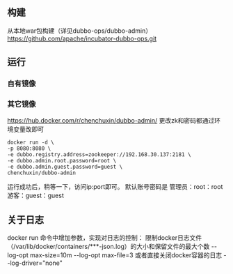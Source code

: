 ## 构建
从本地war包构建（详见dubbo-ops/dubbo-admin）
https://github.com/apache/incubator-dubbo-ops.git


## 运行
### 自有镜像
### 其它镜像
https://hub.docker.com/r/chenchuxin/dubbo-admin/
更改zk和密码都通过环境变量改即可
```
docker run -d \
-p 8080:8080 \
-e dubbo.registry.address=zookeeper://192.168.30.137:2181 \
-e dubbo.admin.root.password=root \
-e dubbo.admin.guest.password=guest \
chenchuxin/dubbo-admin
``` 
运行成功后，稍等一下，访问ip:port即可。
默认账号密码是
管理员：root：root
游客：guest：guest


## 关于日志
docker run 命令中增加参数，实现对日志的控制：
限制docker日志文件（/var/lib/docker/containers/***-json.log）的大小和保留文件的最大个数
--log-opt max-size=10m
--log-opt max-file=3
或者直接关闭docker容器的日志
--log-driver="none"